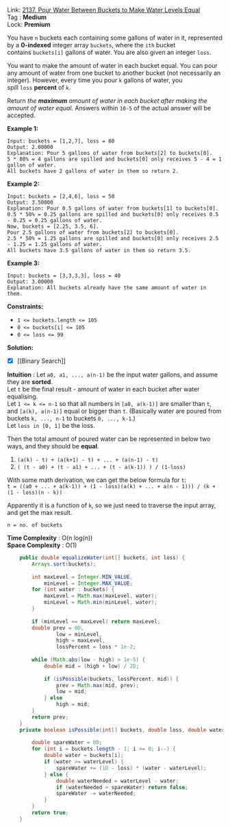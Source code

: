 Link: [2137. Pour Water Between Buckets to Make Water Levels Equal](https://leetcode.com/problems/pour-water-between-buckets-to-make-water-levels-equal/) <br>
Tag : **Medium**<br>
Lock: **Premium**

You have `n` buckets each containing some gallons of water in it, represented by a **0-indexed** integer array `buckets`, where the `ith` bucket contains `buckets[i]` gallons of water. You are also given an integer `loss`.

You want to make the amount of water in each bucket equal. You can pour any amount of water from one bucket to another bucket (not necessarily an integer). However, every time you pour `k` gallons of water, you spill `loss` **percent** of `k`.

Return _the **maximum** amount of water in each bucket after making the amount of water equal._ Answers within `10-5` of the actual answer will be accepted.

**Example 1:**
```
Input: buckets = [1,2,7], loss = 80
Output: 2.00000
Explanation: Pour 5 gallons of water from buckets[2] to buckets[0].
5 * 80% = 4 gallons are spilled and buckets[0] only receives 5 - 4 = 1 gallon of water.
All buckets have 2 gallons of water in them so return 2.
```

**Example 2:**
```
Input: buckets = [2,4,6], loss = 50
Output: 3.50000
Explanation: Pour 0.5 gallons of water from buckets[1] to buckets[0].
0.5 * 50% = 0.25 gallons are spilled and buckets[0] only receives 0.5 - 0.25 = 0.25 gallons of water.
Now, buckets = [2.25, 3.5, 6].
Pour 2.5 gallons of water from buckets[2] to buckets[0].
2.5 * 50% = 1.25 gallons are spilled and buckets[0] only receives 2.5 - 1.25 = 1.25 gallons of water.
All buckets have 3.5 gallons of water in them so return 3.5.
```

**Example 3:**
```
Input: buckets = [3,3,3,3], loss = 40
Output: 3.00000
Explanation: All buckets already have the same amount of water in them.
```

**Constraints:**
-   `1 <= buckets.length <= 105`
-   `0 <= buckets[i] <= 105`
-   `0 <= loss <= 99`

**Solution:**
- [x] [[Binary Search]]

**Intuition** :
Let `a0, a1, ..., a(n-1)` be the input water gallons, and assume they are **sorted**.  
Let `t` be the final result - amount of water in each bucket after water equalising.  
Let `1 <= k <= n-1` so that all numbers in `[a0, a(k-1)]` are smaller than `t`, and `[a(k), a(n-1)]` equal or bigger than `t`. (Basically water are poured from buckets `k, ..., n-1` to buckets `0, ..., k-1`.)  
Let `loss in [0, 1]` be the loss.

Then the total amount of poured water can be represented in below two ways, and they should be **equal**.

1.  `(a(k) - t) + (a(k+1) - t) + ... + (a(n-1) - t)`
2.  `( (t - a0) + (t - a1) + ... + (t - a(k-1)) ) / (1-loss)`

With some math derivation, we can get the below formula for `t`:  
`t = ((a0 + ... + a(k-1)) + (1 - loss)(a(k) + ... + a(n - 1))) / (k + (1 - loss)(n - k))`

Apparently it is a function of `k`, so we just need to traverse the input array, and get the max result.

```
n = no. of buckets
```
**Time Complexity** : O(n log(n))<br>
**Space Complexity** : O(1)

```java
    public double equalizeWater(int[] buckets, int loss) {
        Arrays.sort(buckets);
        
        int maxLevel = Integer.MIN_VALUE,
            minLevel = Integer.MAX_VALUE;
        for (int water : buckets) {
            maxLevel = Math.max(maxLevel, water);
            minLevel = Math.min(minLevel, water);
        }
        
        if (minLevel == maxLevel) return maxLevel;
        double prev = 0D,
                low = minLevel,
                high = maxLevel,
                lossPercent = loss * 1e-2;
        
        while (Math.abs(low - high) > 1e-5) {
            double mid = (high + low) / 2D;
            
            if (isPossible(buckets, lossPercent, mid)) {
                prev = Math.max(mid, prev);
                low = mid;
            } else
                high = mid;
        }
        return prev;
    }
    private boolean isPossible(int[] buckets, double loss, double waterLevel) {
        
        double spareWater = 0D;
        for (int i = buckets.length - 1; i >= 0; i--) {
            double water = buckets[i];
            if (water >= waterLevel) {
                spareWater += (1D - loss) * (water - waterLevel);
            } else {
                double waterNeeded = waterLevel - water;
                if (waterNeeded > spareWater) return false;
                spareWater -= waterNeeded;
            }
        }
        return true;
    }
```
